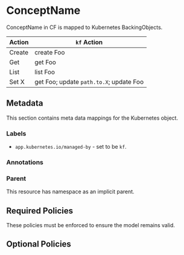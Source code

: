 # ConceptName

<!--
Enter an English description of the concept here and a rough explanation of how
it's mapped to the Kubernetes model.
-->

ConceptName in CF is mapped to Kubernetes BackingObjects.

<!--
Populate this table with the action available on the Cloud controller in the
Action column and the Kubernetes verb and noun in the right hand column.

This table is useful for designing RBAC.
-->
| Action | `kf` Action |
|--------|-------------|
| Create | create Foo |
| Get | get Foo |
| List | list Foo |
| Set X | get Foo; update `path.to.X`; update Foo |

## Metadata

This section contains meta data mappings for the Kubernetes object.

### Labels

<!--
This list is filled with the valid labels kf supports on the object.
-->

* `app.kubernetes.io/managed-by` - set to be `kf`.

### Annotations

<!--
This list is filled with the annotations kf supports on the object.
-->

### Parent

<!--
Make notes here about what the ownership of this object should be to ensure a
clean lifecycle.
-->

This resource has namespace as an implicit parent.

## Required Policies

<!--
Make notes here about policies (webhooks) that should be run when an object is
created/updated to ensure it remains valid.
-->

These policies must be enforced to ensure the model remains valid.

## Optional Policies

<!--
Make notes here about policies (webhooks) that could be enabled/added in certain
situations to enhance customer experience.

For example, there could be a policy that only docker images from certain
repositories can be allowed to run.
-->

